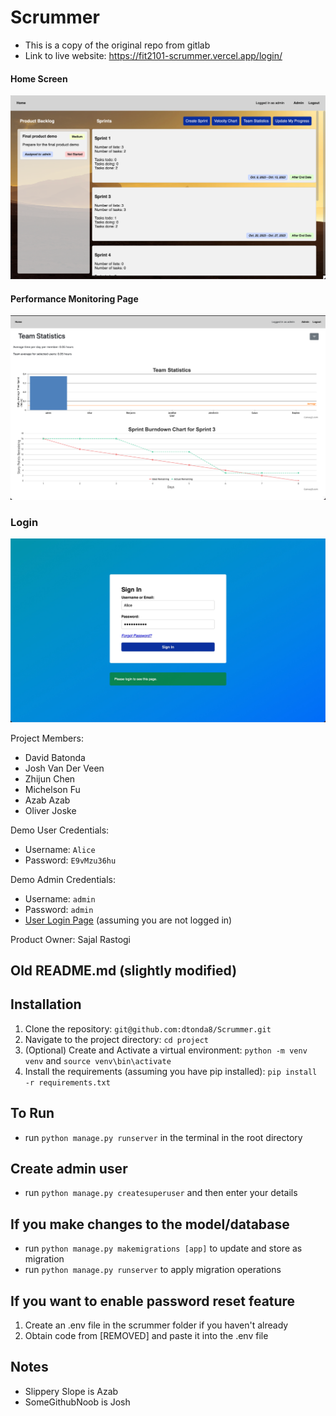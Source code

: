 # Scrummer
- This is a copy of the original repo from gitlab
- Link to live website: https://fit2101-scrummer.vercel.app/login/

#### Home Screen
![Home Screen](SCR-20240222-pkos.png)


#### Performance Monitoring Page
![alt text](SCR-20240222-pllb.png)


### Login
![alt text](SCR-20240222-pmff.jpeg)

Project Members:
- David Batonda
- Josh Van Der Veen
- Zhijun Chen
- Michelson Fu
- Azab Azab
- Oliver Joske

Demo User Credentials:
- Username: `Alice`
- Password: `E9vMzu36hu`

Demo Admin Credentials:
- Username: `admin`
- Password: `admin`
- [User Login Page](https://fit2101-scrummer.vercel.app/login/?next=/) (assuming you are not logged in)

Product Owner: Sajal Rastogi

## Old README.md (slightly modified)

## Installation

1. Clone the repository: `git@github.com:dtonda8/Scrummer.git`
2. Navigate to the project directory: `cd project`
3. (Optional) Create and Activate a virtual environment: `python -m venv venv` and `source venv\bin\activate`
4. Install the requirements (assuming you have pip installed):
`pip install -r requirements.txt` 

## To Run

-   run `python manage.py runserver` in the terminal in the root directory

## Create admin user

-   run `python manage.py createsuperuser` and then enter your details

## If you make changes to the model/database

-   run `python manage.py makemigrations [app]` to update and store as migration
-   run `python manage.py runserver` to apply migration operations

## If you want to enable password reset feature

1. Create an .env file in the scrummer folder if you haven't already
2. Obtain code from [REMOVED] and paste it into the .env file


## Notes

- Slippery Slope is Azab
- SomeGithubNoob is Josh